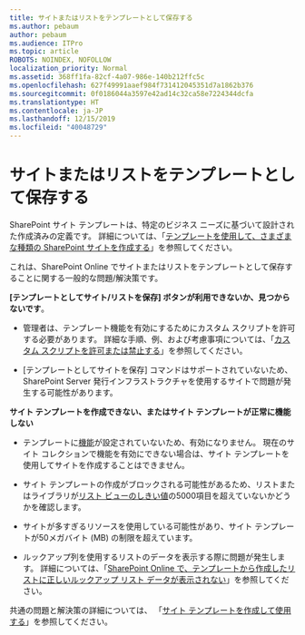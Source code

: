 ```yaml
---
title: サイトまたはリストをテンプレートとして保存する
ms.author: pebaum
author: pebaum
ms.audience: ITPro
ms.topic: article
ROBOTS: NOINDEX, NOFOLLOW
localization_priority: Normal
ms.assetid: 368ff1fa-82cf-4a07-986e-140b212ffc5c
ms.openlocfilehash: 627f49991aaef984f731412045351d7a1862b376
ms.sourcegitcommit: 0f0186044a3597e42ad14c32ca58e7224344dcfa
ms.translationtype: HT
ms.contentlocale: ja-JP
ms.lasthandoff: 12/15/2019
ms.locfileid: "40048729"
---
```

# <a name="save-site-or-list-as-a-template"></a>サイトまたはリストをテンプレートとして保存する

SharePoint サイト テンプレートは、特定のビジネス ニーズに基づいて設計された作成済みの定義です。 詳細については、「[テンプレートを使用して、さまざまな種類の SharePoint サイトを作成する](https://support.office.com/article/using-templates-to-create-different-kinds-of-sharepoint-sites-449eccec-ff99-4cf3-b62e-dcfee37e8da4)」を参照してください。

これは、SharePoint Online でサイトまたはリストをテンプレートとして保存することに関する一般的な問題/解決策です。

**[テンプレートとしてサイト/リストを保存] ボタンが利用できないか、見つからないです**。 

- 管理者は、テンプレート機能を有効にするためにカスタム スクリプトを許可する必要があります。 詳細な手順、例、および考慮事項については、「[カスタム スクリプトを許可または禁止する](https://docs.microsoft.com/sharepoint/allow-or-prevent-custom-script)」を参照してください。


- [テンプレートとしてサイトを保存] コマンドはサポートされていないため、SharePoint Server 発行インフラストラクチャを使用するサイトで問題が発生する可能性があります。


**サイト テンプレートを作成できない、またはサイト テンプレートが正常に機能しない**

- テンプレートに[機能](https://social.technet.microsoft.com/wiki/contents/articles/14423.sharepoint-2013-existing-features-guid.aspx)が設定されていないため、有効になりません。 現在のサイト コレクションで機能を有効にできない場合は、サイト テンプレートを使用してサイトを作成することはできません。


- サイト テンプレートの作成がブロックされる可能性があるため、リストまたはライブラリが[リスト ビューのしきい値](https://support.office.com/article/Manage-large-lists-and-libraries-in-SharePoint-B8588DAE-9387-48C2-9248-C24122F07C59)の5000項目を超えていないかどうかを確認します。


- サイトが多すぎるリソースを使用している可能性があり、サイト テンプレートが50メガバイト (MB) の制限を超えています。


- ルックアップ列を使用するリストのデータを表示する際に問題が発生します。 詳細については、「[SharePoint Online で、テンプレートから作成したリストに正しいルックアップ リスト データが表示されない](https://docs.microsoft.com/sharepoint/support/lists-and-libraries/template-generated-list-incorrect-data)」を参照してください。


共通の問題と解決策の詳細については、 「[サイト テンプレートを作成して使用する](https://support.office.com/article/Create-and-use-site-templates-60371B0F-00E0-4C49-A844-34759EBDD989)」を参照してください。

